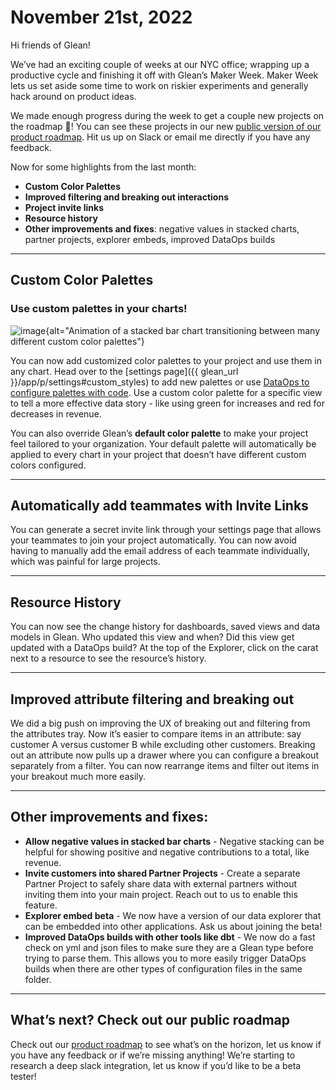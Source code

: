 # November 21st, 2022

Hi friends of Glean!

We’ve had an exciting couple of weeks at our NYC office; wrapping up a productive cycle and finishing it off with Glean’s Maker Week. Maker Week lets us set aside some time to work on riskier experiments and generally hack around on product ideas.

We made enough progress during the week to get a couple new projects on the roadmap 🚀! You can see these projects in our new [public version of our product roadmap](../product-roadmap/index.md). Hit us up on Slack or email me directly if you have any feedback.

Now for some highlights from the last month:

- **Custom Color Palettes**
- **Improved filtering and breaking out interactions**
- **Project invite links**
- **Resource history**
- **Other improvements and fixes**: negative values in stacked charts, partner projects, explorer embeds, improved DataOps builds

---

## Custom Color Palettes

### Use custom palettes in your charts!

![image](/product_updates/221121_colors.gif){alt="Animation of a stacked bar chart transitioning between many different custom color palettes"}

You can now add customized color palettes to your project and use them in any chart. Head over to the [settings page]({{ glean_url }}/app/p/settings#custom_styles) to add new palettes or use [DataOps to configure palettes with code](../data-ops/config-schema/Color-Palette/). Use a custom color palette for a specific view to tell a more effective data story - like using green for increases and red for decreases in revenue.

You can also override Glean’s **default color palette** to make your project feel tailored to your organization. Your default palette will automatically be applied to every chart in your project that doesn’t have different custom colors configured.

---

## Automatically add teammates with Invite Links

You can generate a secret invite link through your settings page that allows your teammates to join your project automatically. You can now avoid having to manually add the email address of each teammate individually, which was painful for large projects.

---

## Resource History

You can now see the change history for dashboards, saved views and data models in Glean. Who updated this view and when? Did this view get updated with a DataOps build? At the top of the Explorer, click on the carat next to a resource to see the resource’s history.

---

## Improved attribute filtering and breaking out

We did a big push on improving the UX of breaking out and filtering from the attributes tray. Now it’s easier to compare items in an attribute: say customer A versus customer B while excluding other customers. Breaking out an attribute now pulls up a drawer where you can configure a breakout separately from a filter. You can now rearrange items and filter out items in your breakout much more easily.

---

## Other improvements and fixes:

- **Allow negative values in stacked bar charts** - Negative stacking can be helpful for showing positive and negative contributions to a total, like revenue.
- **Invite customers into shared Partner Projects** - Create a separate Partner Project to safely share data with external partners without inviting them into your main project. Reach out to us to enable this feature.
- **Explorer embed beta** - We now have a version of our data explorer that can be embedded into other applications. Ask us about joining the beta!
- **Improved DataOps builds with other tools like dbt** - We now do a fast check on yml and json files to make sure they are a Glean type before trying to parse them. This allows you to more easily trigger DataOps builds when there are other types of configuration files in the same folder.

---

## What’s next? Check out our public roadmap

Check out our [product roadmap](../product-roadmap/index.md) to see what’s on the horizon, let us know if you have any feedback or if we’re missing anything! We’re starting to research a deep slack integration, let us know if you’d like to be a beta tester!
